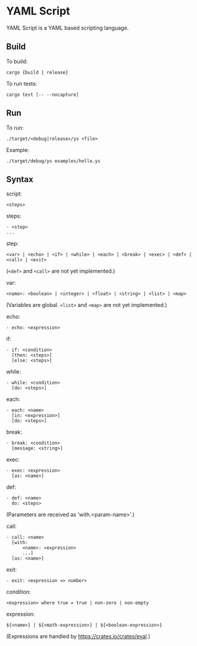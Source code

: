 # YAML Script

YAML Script is a YAML based scripting language.


## Build

To build:

```
cargo {build | release}
```

To run tests:

```
cargo test [-- --nocapture]
```


## Run

To run:

```
./target/<debug|release>/ys <file>
```

Example:

```
./target/debug/ys examples/hello.ys
```


## Syntax

script:
```
<steps>
```

steps:
```
- <step>
...
```

step:
```
<var> | <echo> | <if> | <while> | <each> | <break> | <exec> | <def> | <call> | <exit>
```

(`<def>` and `<call>` are not yet implemented.)

var:
```
<name>: <boolean> | <integer> | <float> | <string> | <list> | <map>
```

(Variables are global. `<list>` and `<map>` are not yet implemented.)

echo:
```
- echo: <expression>
```

if:
```
- if: <condition>
  [then: <steps>]
  [else: <steps>]
```

while:
```
- while: <condition>
  [do: <steps>]
```

each:
```
- each: <name>
  [in: <expression>]
  [do: <steps>]
```

break:
```
- break: <condition>
  [message: <string>]
```

exec:
```
- exec: <expression>
  [as: <name>]
```

def:
```
- def: <name>
  do: <steps>
```

(Parameters are received as 'with.\<param-name>'.)

call:
```
- call: <name>
  [with:
      <name>: <expression>
      ...]
  [as: <name>]
```

exit:
```
- exit: <expression => number>
```

condition:
```
<expression> where true = true | non-zero | non-empty
```

expression:
```
${<name>} | ${<math-expression>} | ${<boolean-expression>}
```

(Expressions are handled by https://crates.io/crates/eval.)
